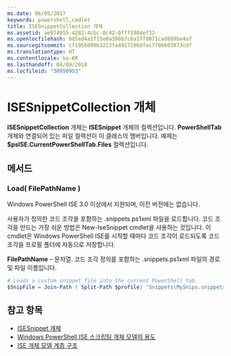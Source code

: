 ```yaml
---
ms.date: 06/05/2017
keywords: powershell,cmdlet
title: ISESnippetCollection 개체
ms.assetid: ae974955-4282-4cbc-8c42-0fff1904ef32
ms.openlocfilehash: bd5ed4a1f15e0a398b7c6a17f0071cad889be4a7
ms.sourcegitcommit: cf195b090b3223fa4917206dfec7f0b603873cdf
ms.translationtype: HT
ms.contentlocale: ko-KR
ms.lasthandoff: 04/09/2018
ms.locfileid: "30950953"
---
```

# <a name="the-isesnippetcollection-object"></a>ISESnippetCollection 개체

**ISESnippetCollection** 개체는 **ISESnippet** 개체의 컬렉션입니다. **PowerShellTab** 개체와 연결되어 있는 파일 컬렉션이 이 클래스의 멤버입니다. 예제는 **$psISE.CurrentPowerShellTab.Files** 컬렉션입니다.

## <a name="methods"></a>메서드

### <a name="load-filepathname-"></a>Load\( FilePathName \)

Windows PowerShell ISE 3.0 이상에서 지원되며, 이전 버전에는 없습니다.

사용자가 정의한 코드 조각을 포함하는 .snippets.ps1xml 파일을 로드합니다. 코드 조각을 만드는 가장 쉬운 방법은 New-IseSnippet cmdlet을 사용하는 것입니다. 이 cmdlet은 Windows PowerShell ISE를 시작할 때마다 코드 조각이 로드되도록 코드 조각을 프로필 폴더에 자동으로 저장합니다.

**FilePathName** – 문자열. 코드 조각 정의를 포함하는 .snippets.ps1xml 파일의 경로 및 파일 이름입니다.

```powershell
# Loads a custom snippet file into the current PowerShell tab.
$SnipFile = Join-Path ( Split-Path $profile) 'Snippets\MySnips.snippets.ps1xml' $psISE.CurrentPowerShellTab.Snippets.Add($SnipPath)
```

## <a name="see-also"></a>참고 항목

- [ISESnippet 개체](The-ISESnippetObject.md)
- [Windows PowerShell ISE 스크립팅 개체 모델의 용도](Purpose-of-the-Windows-PowerShell-ISE-Scripting-Object-Model.md)
- [ISE 개체 모델 계층 구조](The-ISE-Object-Model-Hierarchy.md)